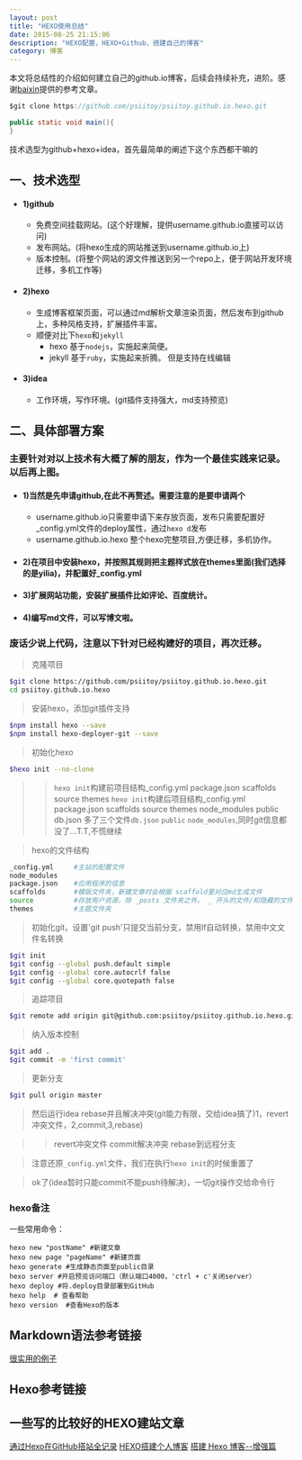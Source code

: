 ```yaml
---
layout: post
title: "HEXO使用总结"
date: 2015-08-25 21:15:06 
description: "HEXO配置，HEXO+Github，搭建自己的博客"
category: 博客
---
```


本文将总结性的介绍如何建立自己的github.io博客，后续会持续补充，进阶。感谢[baixin](https://baixin.io)提供的参考文章。


<!--more-->

``` java
$git clone https://github.com/psiitoy/psiitoy.github.io.hexo.git
```

``` java
public static void main(){
}
```

技术选型为github+hexo+idea，首先最简单的阐述下这个东西都干嘛的
## 一、技术选型

* #### 1)github
    *   免费空间挂载网站。(这个好理解，提供username.github.io直接可以访问)
    *   发布网站。(将hexo生成的网站推送到username.github.io上)
    *   版本控制。(将整个网站的源文件推送到另一个repo上，便于网站开发环境迁移，多机工作等)


* #### 2)hexo
    *   生成博客框架页面，可以通过md解析文章渲染页面，然后发布到github上，多种风格支持，扩展插件丰富。
    *   顺便对比下`hexo`和`jekyll`
        *   hexo 基于`nodejs`，实施起来简便。
        *   jekyll 基于`ruby`，实施起来折腾。 但是支持在线编辑
      
              
* #### 3)idea
    *   工作环境，写作环境。(git插件支持强大，md支持预览)
 
 
## 二、具体部署方案
### 主要针对对以上技术有大概了解的朋友，作为一个最佳实践来记录。以后再上图。
    
* #### 1)当然是先申请github,在此不再赘述。需要注意的是要申请两个
    *   username.github.io只需要申请下来存放页面，发布只需要配置好_config.yml文件的deploy属性，通过`hexo d`发布
    *   username.github.io.hexo 整个hexo完整项目,方便迁移，多机协作。 
        
* #### 2)在项目中安装hexo，并按照其规则把主题样式放在themes里面(我们选择的是yilia)，并配置好_config.yml

* #### 3)扩展网站功能，安装扩展插件比如评论、百度统计。

* #### 4)编写md文件，可以写博文啦。

### 废话少说上代码，注意以下针对已经构建好的项目，再次迁移。

>   克隆项目

```bash
$git clone https://github.com/psiitoy/psiitoy.github.io.hexo.git
cd psiitoy.github.io.hexo
```


>   安装hexo，添加git插件支持

```bash
$npm install hexo --save
$npm install hexo-deployer-git --save

```


>   初始化hexo

```bash
$hexo init --no-clone

```


>>  `hexo init`构建前项目结构_config.yml  package.json  scaffolds  source  themes
>>  `hexo init`构建后项目结构_config.yml  package.json  scaffolds  source  themes  node_modules  public   db.json
>>  多了三个文件`db.json` `public` `node_modules`,同时git信息都没了...T.T,不慌继续


>   hexo的文件结构

```bash
_config.yml     #主站的配置文件
node_modules  
package.json    #应用程序的信息
scaffolds       #模版文件夹，新建文章时会根据 scaffold里对应md生成文件
source          #存放用户资源，除 _posts 文件夹之外， _ 开头的文件/和隐藏的文件将会被忽略
themes          #主题文件夹

```


>   初始化git，设置'git push'只提交当前分支，禁用lf自动转换，禁用中文文件名转换

```bash
$git init
$git config --global push.default simple
$git config --global core.autocrlf false
$git config --global core.quotepath false

```


>   追踪项目

```bash
$git remote add origin git@github.com:psiitoy/psiitoy.github.io.hexo.git

```


>   纳入版本控制

```bash
$git add .
$git commit -m 'first commit'

```


>   更新分支

```bash
$git pull origin master

```


>   然后运行idea rebase并且解决冲突(git能力有限，交给idea搞了)1，revert冲突文件，2,commit,3,rebase)

>>  revert冲突文件
>>  commit解决冲突
>>  rebase到远程分支


>   注意还原`_config.yml`文件，我们在执行`hexo init`的时候重置了


>   ok了(idea暂时只能commit不能push待解决)，一切git操作交给命令行


### hexo备注 

一些常用命令：

	hexo new "postName" #新建文章
	hexo new page "pageName" #新建页面
	hexo generate #生成静态页面至public目录
	hexo server #开启预览访问端口（默认端口4000，'ctrl + c'关闭server）
	hexo deploy #将.deploy目录部署到GitHub
	hexo help  # 查看帮助
	hexo version  #查看Hexo的版本

	
## Markdown语法参考链接
[很实用的例子](https://www.zybuluo.com/mdeditor)


## Hexo参考链接


## 一些写的比较好的HEXO建站文章
[通过Hexo在GitHub搭站全记录](https://anonymalias.github.io/2016/01/14/hexo-construct-homepage/)
[HEXO搭建个人博客](http://baixin.io/2015/08/HEXO%E6%90%AD%E5%BB%BA%E4%B8%AA%E4%BA%BA%E5%8D%9A%E5%AE%A2/)
[搭建 Hexo 博客--增强篇](http://www.jianshu.com/p/2640561e96f8)
